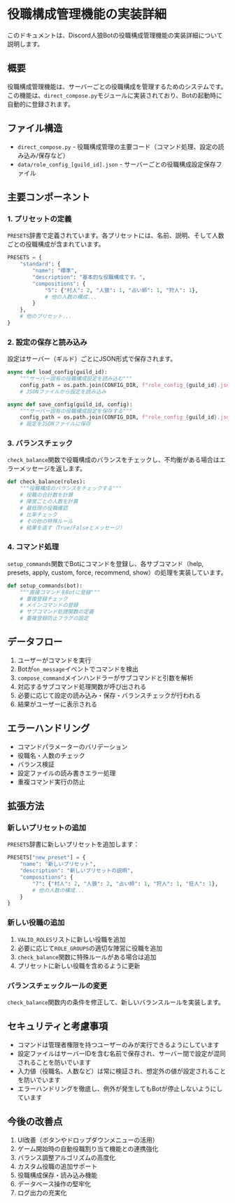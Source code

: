 # 役職構成管理機能の実装詳細

このドキュメントは、Discord人狼Botの役職構成管理機能の実装詳細について説明します。

## 概要

役職構成管理機能は、サーバーごとの役職構成を管理するためのシステムです。この機能は、`direct_compose.py`モジュールに実装されており、Botの起動時に自動的に登録されます。

## ファイル構造

- `direct_compose.py` - 役職構成管理の主要コード（コマンド処理、設定の読み込み/保存など）
- `data/role_config_[guild_id].json` - サーバーごとの役職構成設定保存ファイル

## 主要コンポーネント

### 1. プリセットの定義

`PRESETS`辞書で定義されています。各プリセットには、名前、説明、そして人数ごとの役職構成が含まれています。

```python
PRESETS = {
    "standard": {
        "name": "標準",
        "description": "基本的な役職構成です。",
        "compositions": {
            "5": {"村人": 2, "人狼": 1, "占い師": 1, "狩人": 1},
            # 他の人数の構成...
        }
    },
    # 他のプリセット...
}
```

### 2. 設定の保存と読み込み

設定はサーバー（ギルド）ごとにJSON形式で保存されます。

```python
async def load_config(guild_id):
    """サーバー固有の役職構成設定を読み込む"""
    config_path = os.path.join(CONFIG_DIR, f"role_config_{guild_id}.json")
    # JSONファイルから設定を読み込み

async def save_config(guild_id, config):
    """サーバー固有の役職構成設定を保存する"""
    config_path = os.path.join(CONFIG_DIR, f"role_config_{guild_id}.json")
    # 設定をJSONファイルに保存
```

### 3. バランスチェック

`check_balance`関数で役職構成のバランスをチェックし、不均衡がある場合はエラーメッセージを返します。

```python
def check_balance(roles):
    """役職構成のバランスをチェックする"""
    # 役職の合計数を計算
    # 陣営ごとの人数を計算
    # 最低限の役職確認
    # 比率チェック
    # その他の特殊ルール
    # 結果を返す（True/Falseとメッセージ）
```

### 4. コマンド処理

`setup_commands`関数でBotにコマンドを登録し、各サブコマンド（help, presets, apply, custom, force, recommend, show）の処理を実装しています。

```python
def setup_commands(bot):
    """直接コマンドをBotに登録"""
    # 重複登録チェック
    # メインコマンドの登録
    # サブコマンド処理関数の定義
    # 重複登録防止フラグの設定
```

## データフロー

1. ユーザーがコマンドを実行
2. Botが`on_message`イベントでコマンドを検出
3. `compose_command`メインハンドラーがサブコマンドと引数を解析
4. 対応するサブコマンド処理関数が呼び出される
5. 必要に応じて設定の読み込み・保存・バランスチェックが行われる
6. 結果がユーザーに表示される

## エラーハンドリング

- コマンドパラメーターのバリデーション
- 役職名・人数のチェック
- バランス検証
- 設定ファイルの読み書きエラー処理
- 重複コマンド実行の防止

## 拡張方法

### 新しいプリセットの追加

`PRESETS`辞書に新しいプリセットを追加します：

```python
PRESETS["new_preset"] = {
    "name": "新しいプリセット",
    "description": "新しいプリセットの説明",
    "compositions": {
        "7": {"村人": 2, "人狼": 2, "占い師": 1, "狩人": 1, "狂人": 1},
        # 他の人数の構成...
    }
}
```

### 新しい役職の追加

1. `VALID_ROLES`リストに新しい役職を追加
2. 必要に応じて`ROLE_GROUPS`の適切な陣営に役職を追加
3. `check_balance`関数に特殊ルールがある場合は追加
4. プリセットに新しい役職を含めるように更新

### バランスチェックルールの変更

`check_balance`関数内の条件を修正して、新しいバランスルールを実装します。

## セキュリティと考慮事項

- コマンドは管理者権限を持つユーザーのみが実行できるようにしています
- 設定ファイルはサーバーIDを含む名前で保存され、サーバー間で設定が混同されることを防いでいます
- 入力値（役職名、人数など）は常に検証され、想定外の値が設定されることを防いでいます
- エラーハンドリングを徹底し、例外が発生してもBotが停止しないようにしています

## 今後の改善点

1. UI改善（ボタンやドロップダウンメニューの活用）
2. ゲーム開始時の自動役職割り当て機能との連携強化
3. バランス調整アルゴリズムの高度化
4. カスタム役職の追加サポート
5. 役職構成保存・読み込み機能
6. データベース操作の堅牢化
7. ログ出力の充実化
